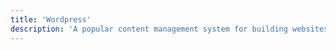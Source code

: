```yaml
---
title: 'Wordpress'
description: 'A popular content management system for building websites and blogs.'
---
```

